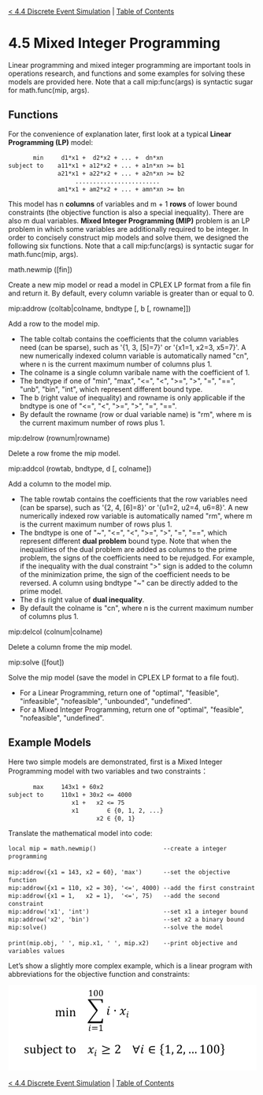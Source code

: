 [< 4.4 Discrete Event Simulation](4.4_discrete_event_simulation) | [Table of Contents](readme.md)

# 4.5 Mixed Integer Programming
Linear programming and mixed integer programming are important tools in operations research, and functions and some examples for solving these models are provided here. Note that a call mip:func(args) is syntactic sugar for math.func(mip, args).

## Functions
For the convenience of explanation later, first look at a typical **Linear Programming (LP)** model:
```
       min     d1*x1 +  d2*x2 + ... +  dn*xn
subject to    a11*x1 + a12*x2 + ... + a1n*xn >= b1
              a21*x1 + a22*x2 + ... + a2n*xn >= b2
                   ........................
              am1*x1 + am2*x2 + ... + amn*xn >= bn
```
This model has n **columns** of variables and m + 1 **rows** of lower bound constraints (the objective function is also a special inequality). There are also m dual variables. **Mixed Integer Programming (MIP)** problem is an LP problem in which some variables are additionally required to be integer. In order to concisely construct mip models and solve them, we designed the following six functions. Note that a call mip:func(args) is syntactic sugar for math.func(mip, args).

<a id='math.newmip'> math.newmip ([fin]) </a>

Create a new mip model or read a model in CPLEX LP format from a file fin and return it. By default, every column variable is greater than or equal to 0.

<a id='mip:addrow'> mip:addrow (coltab|colname, bndtype [, b [, rowname]]) </a>

Add a row to the model mip. 
- The table coltab contains the coefficients that the column variables need (can be sparse), such as '{1, 3, [5]=7}' or '{x1=1, x2=3, x5=7}'. A new numerically indexed column variable is automatically named "cn", where n is the current maximum number of columns plus 1.
- The colname is a single column varibale name with the coefficient of 1. 
- The bndtype if one of "min", "max", "<=", "<", ">=", ">", "=", "==", "unb", "bin", "int", which represent different bound type.
- The b (right value of inequality) and rowname is only applicable if the bndtype is one of "<=", "<", ">=", ">", "=", "==". 
- By default the rowname (row or dual variable name) is "rm", where m is the current maximum number of rows plus 1.

<a id='mip:delrow'> mip:delrow (rownum|rowname) </a>

Delete a row frome the mip model.

<a id='mip:addcol'> mip:addcol (rowtab, bndtype, d [, colname]) </a>

Add a column to the model mip. 
- The table rowtab contains the coefficients that the row variables need (can be sparse), such as '{2, 4, [6]=8}' or '{u1=2, u2=4, u6=8}'. A new numerically indexed row variable is automatically named "rm", where m is the current maximum number of rows plus 1.
- The bndtype is one of "\~", "<=", "<", ">=", ">", "=", "==", which represent different **dual problem** bound type. Note that when the inequalities of the dual problem are added as columns to the prime problem, the signs of the coefficients need to be rejudged. For example, if the inequality with the dual constraint ">" sign is added to the column of the minimization prime, the sign of the coefficient needs to be reversed. A column using bndtype "~" can be directly added to the prime model.
- The d is right value of **dual inequality**. 
- By default the colname is "cn", where n is the current maximum number of columns plus 1.

<a id='mip:delcol'> mip:delcol (colnum|colname) </a>

Delete a column frome the mip model.

<a id='mip:solve'> mip:solve ([fout]) </a>

Solve the mip model (save the model in CPLEX LP format to a file fout). 
- For a Linear Programming, return one of "optimal", "feasible", "infeasible", "nofeasible", "unbounded", "undefined". 
- For a Mixed Integer Programming, return one of "optimal", "feasible", "nofeasible", "undefined".

## Example Models
Here two simple models are demonstrated, first is a Mixed Integer Programming model with two variables and two constraints：
```
       max     143x1 + 60x2
subject to     110x1 + 30x2 <= 4000
                  x1 +   x2 <= 75
                  x1        ∈ {0, 1, 2, ...}
                         x2 ∈ {0, 1}
```
Translate the mathematical model into code:
```
local mip = math.newmip()                   --create a integer programming

mip:addrow({x1 = 143, x2 = 60}, 'max')      --set the objective function
mip:addrow({x1 = 110, x2 = 30}, '<=', 4000) --add the first constraint
mip:addrow({x1 = 1,   x2 = 1},  '<=', 75)   --add the second constraint
mip:addrow('x1', 'int')                     --set x1 a integer bound
mip:addrow('x2', 'bin')                     --set x2 a binary bound
mip:solve()                                 --solve the model               

print(mip.obj, ' ', mip.x1, ' ', mip.x2)    --print objective and variables values
```

Let’s show a slightly more complex example, which is a linear program with abbreviations for the objective function and constraints:

![](./img/lp.svg)


[< 4.4 Discrete Event Simulation](4.4_discrete_event_simulation) | [Table of Contents](readme.md)